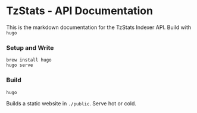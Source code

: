 TzStats - API Documentation
============================

This is the markdown documentation for the TzStats Indexer API. Build with `hugo`

### Setup and Write

```
brew install hugo
hugo serve
```

### Build

```
hugo
```

Builds a static website in `./public`. Serve hot or cold.
